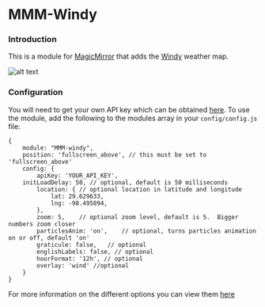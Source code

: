 # MMM-Windy

### Introduction
This is a module for [MagicMirror](https://github.com/MichMich/MagicMirror) that adds the [Windy](https://www.windy.com/) weather map.

![alt text](https://github.com/santi4488/MMM-windy/blob/master/windy.PNG)

### Configuration
You will need to get your own API key which can be obtained [here](https://api4.windy.com/api-key).
To use the module, add the following to the modules array in your `config/config.js` file:
```
{
	module: "MMM-windy",
	position: 'fullscreen_above', // this must be set to 'fullscreen_above'
	config: {
		apiKey: 'YOUR_API_KEY',
    initLoadDelay: 50, // optional, default is 50 milliseconds
		location: {	// optional location in latitude and longitude
			lat: 29.629633,	
			lng: -98.495894,
		},
		zoom: 5,	// optional zoom level, default is 5.  Bigger numbers zoom closer
		particlesAnim: 'on',	// optional, turns particles animation on or off, default 'on'
		graticule: false,	// optional
		englishLabels: false, // optional
		hourFormat: '12h', // optional
		overlay: 'wind' //optional
	}
}
```

For more information on the different options you can view them [here](https://api4.windy.com/examples/parameters)
